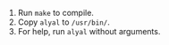 1. Run `make` to compile.
1. Copy `alyal` to `/usr/bin/`.
1. For help, run `alyal` without arguments.
